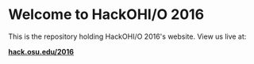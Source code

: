 # Welcome to HackOHI/O 2016 
This is the repository holding HackOHI/O 2016's website. View us live at:

**[hack.osu.edu/2016](http://hack.osu.edu/2016)**

